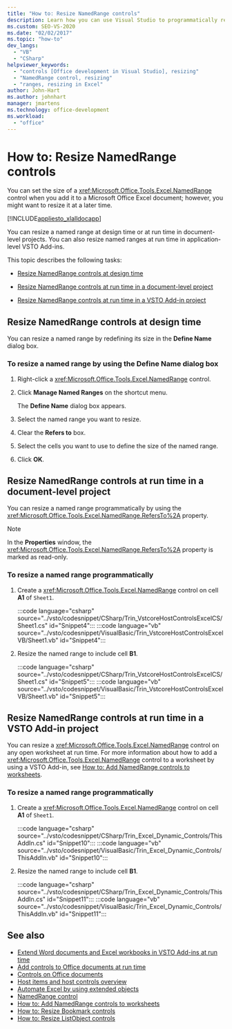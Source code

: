```yaml
---
title: "How to: Resize NamedRange controls"
description: Learn how you can use Visual Studio to programmatically resize NamedRange controls in a Microsoft Excel workbook.
ms.custom: SEO-VS-2020
ms.date: "02/02/2017"
ms.topic: "how-to"
dev_langs:
  - "VB"
  - "CSharp"
helpviewer_keywords:
  - "controls [Office development in Visual Studio], resizing"
  - "NamedRange control, resizing"
  - "ranges, resizing in Excel"
author: John-Hart
ms.author: johnhart
manager: jmartens
ms.technology: office-development
ms.workload:
  - "office"
---
```

# How to: Resize NamedRange controls
  You can set the size of a <xref:Microsoft.Office.Tools.Excel.NamedRange> control when you add it to a Microsoft Office Excel document; however, you might want to resize it at a later time.

 [!INCLUDE[appliesto_xlalldocapp](../vsto/includes/appliesto-xlalldocapp-md.md)]

 You can resize a named range at design time or at run time in document-level projects. You can also resize named ranges at run time in application-level VSTO Add-ins.

 This topic describes the following tasks:

- [Resize NamedRange controls at design time](#designtime)

- [Resize NamedRange controls at run time in a document-level project](#runtimedoclevel)

- [Resize NamedRange controls at run time in a VSTO Add-in project](#runtimeaddin)

## <a name="designtime"></a> Resize NamedRange controls at design time
 You can resize a named range by redefining its size in the **Define Name** dialog box.

### To resize a named range by using the Define Name dialog box

1. Right-click a <xref:Microsoft.Office.Tools.Excel.NamedRange> control.

2. Click **Manage Named Ranges** on the shortcut menu.

     The **Define Name** dialog box appears.

3. Select the named range you want to resize.

4. Clear the **Refers to** box.

5. Select the cells you want to use to define the size of the named range.

6. Click **OK**.

## <a name="runtimedoclevel"></a> Resize NamedRange controls at run time in a document-level project
 You can resize a named range programmatically by using the <xref:Microsoft.Office.Tools.Excel.NamedRange.RefersTo%2A> property.

> [!NOTE]
> In the **Properties** window, the <xref:Microsoft.Office.Tools.Excel.NamedRange.RefersTo%2A> property is marked as read-only.

### To resize a named range programmatically

1. Create a <xref:Microsoft.Office.Tools.Excel.NamedRange> control on cell **A1** of `Sheet1`.

     :::code language="csharp" source="../vsto/codesnippet/CSharp/Trin_VstcoreHostControlsExcelCS/Sheet1.cs" id="Snippet4":::
     :::code language="vb" source="../vsto/codesnippet/VisualBasic/Trin_VstcoreHostControlsExcelVB/Sheet1.vb" id="Snippet4":::

2. Resize the named range to include cell **B1**.

     :::code language="csharp" source="../vsto/codesnippet/CSharp/Trin_VstcoreHostControlsExcelCS/Sheet1.cs" id="Snippet5":::
     :::code language="vb" source="../vsto/codesnippet/VisualBasic/Trin_VstcoreHostControlsExcelVB/Sheet1.vb" id="Snippet5":::

## <a name="runtimeaddin"></a> Resize NamedRange controls at run time in a VSTO Add-in project
 You can resize a <xref:Microsoft.Office.Tools.Excel.NamedRange> control on any open worksheet at run time. For more information about how to add a <xref:Microsoft.Office.Tools.Excel.NamedRange> control to a worksheet by using a VSTO Add-in, see [How to: Add NamedRange controls to worksheets](../vsto/how-to-add-namedrange-controls-to-worksheets.md).

### To resize a named range programmatically

1. Create a <xref:Microsoft.Office.Tools.Excel.NamedRange> control on cell **A1** of `Sheet1`.

     :::code language="csharp" source="../vsto/codesnippet/CSharp/Trin_Excel_Dynamic_Controls/ThisAddIn.cs" id="Snippet10":::
     :::code language="vb" source="../vsto/codesnippet/VisualBasic/Trin_Excel_Dynamic_Controls/ThisAddIn.vb" id="Snippet10":::

2. Resize the named range to include cell **B1**.

     :::code language="csharp" source="../vsto/codesnippet/CSharp/Trin_Excel_Dynamic_Controls/ThisAddIn.cs" id="Snippet11":::
     :::code language="vb" source="../vsto/codesnippet/VisualBasic/Trin_Excel_Dynamic_Controls/ThisAddIn.vb" id="Snippet11":::

## See also
- [Extend Word documents and Excel workbooks in VSTO Add-ins at run time](../vsto/extending-word-documents-and-excel-workbooks-in-vsto-add-ins-at-run-time.md)
- [Add controls to Office documents at run time](../vsto/adding-controls-to-office-documents-at-run-time.md)
- [Controls on Office documents](../vsto/controls-on-office-documents.md)
- [Host items and host controls overview](../vsto/host-items-and-host-controls-overview.md)
- [Automate Excel by using extended objects](../vsto/automating-excel-by-using-extended-objects.md)
- [NamedRange control](../vsto/namedrange-control.md)
- [How to: Add NamedRange controls to worksheets](../vsto/how-to-add-namedrange-controls-to-worksheets.md)
- [How to: Resize Bookmark controls](../vsto/how-to-resize-bookmark-controls.md)
- [How to: Resize ListObject controls](../vsto/how-to-resize-listobject-controls.md)
